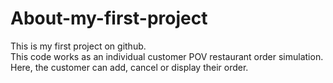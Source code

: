 # About-my-first-project
This is my first project on github.<br> This code works as an individual customer POV restaurant order simulation. Here, the customer can add, cancel or display their order.
